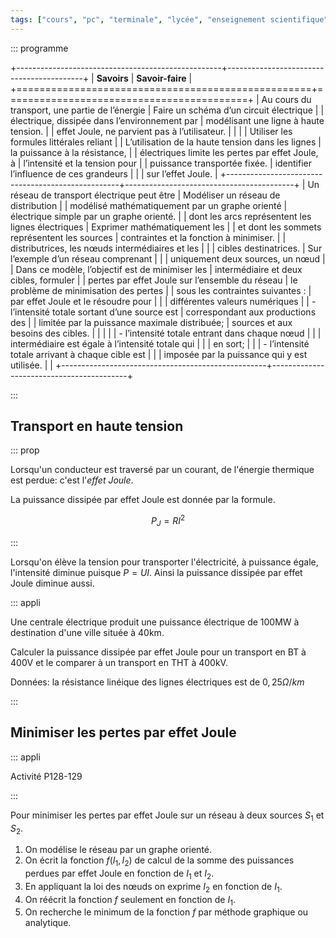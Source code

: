 ```yaml
---
tags: ["cours", "pc", "terminale", "lycée", "enseignement scientifique"]
---
```


::: programme

+---------------------------------------------------+------------------------------------------+
|                    **Savoirs**                    |             **Savoir-faire**             |
+===================================================+==========================================+
| Au cours du transport, une partie de l’énergie    | Faire un schéma d’un circuit électrique  |
| électrique, dissipée dans l’environnement par     | modélisant une ligne à haute tension.    |
| effet Joule, ne parvient pas à l’utilisateur.     |                                          |
|                                                   | Utiliser les formules littérales reliant |
| L’utilisation de la haute tension dans les lignes | la puissance à la résistance,            |
| électriques limite les pertes par effet Joule, à  | l’intensité et la tension pour           |
| puissance transportée fixée.                      | identifier l’influence de ces grandeurs  |
|                                                   | sur l’effet Joule.                       |
+---------------------------------------------------+------------------------------------------+
| Un réseau de transport électrique peut être       | Modéliser un réseau de distribution      |
| modélisé mathématiquement par un graphe orienté   | électrique simple par un graphe orienté. |
| dont les arcs représentent les lignes électriques | Exprimer mathématiquement les            |
| et dont les sommets représentent les sources      | contraintes et la fonction à minimiser.  |
| distributrices, les nœuds intermédiaires et les   |                                          |
| cibles destinatrices.                             | Sur l’exemple d’un réseau comprenant     |
|                                                   | uniquement deux sources, un nœud         |
| Dans ce modèle, l’objectif est de minimiser les   | intermédiaire et deux cibles, formuler   |
| pertes par effet Joule sur l’ensemble du réseau   | le problème de minimisation des pertes   |
| sous les contraintes suivantes :                  | par effet Joule et le résoudre pour      |
|                                                   | différentes valeurs numériques           |
| - l’intensité totale sortant d’une source est     | correspondant aux productions des        |
| limitée par la puissance maximale distribuée;     | sources et aux besoins des cibles.       |
|                                                   |                                          |
| - l’intensité totale entrant dans chaque nœud     |                                          |
| intermédiaire est égale à l’intensité totale qui  |                                          |
| en sort;                                          |                                          |
| - l’intensité totale arrivant à chaque cible est  |                                          |
| imposée par la puissance qui y est utilisée.      |                                          |
+---------------------------------------------------+------------------------------------------+

:::

<!-- `youtube: KstC2jRZJns` -->


## Transport en haute tension

::: prop

Lorsqu'un conducteur est traversé par un courant, de l'énergie thermique est perdue: c'est l'_effet Joule_.

La puissance dissipée par effet Joule est donnée par la formule.

$$
P_J = RI^2
$$

:::

Lorsqu'on élève la tension pour transporter l'électricité, à puissance égale, l'intensité diminue
puisque $P=UI$. Ainsi la puissance dissipée par effet Joule diminue aussi.

::: appli

Une centrale électrique produit une puissance électrique de 100MW à destination d'une ville située
à 40km.

Calculer la puissance dissipée par effet Joule pour un transport en BT à 400V et le comparer à
un transport en THT à 400kV.

Données: la résistance linéique des lignes électriques est de $0,25\Omega/km$

:::

## Minimiser les pertes par effet Joule

::: appli 

Activité P128-129

:::

Pour minimiser les pertes par effet Joule sur un réseau à deux sources $S_1$ et $S_2$.

1. On modélise le réseau par un graphe orienté.
2. On écrit la fonction $f(I_1, I_2)$ de calcul de la somme des puissances perdues par effet Joule
   en fonction de $I_1$ et $I_2$.
3. En appliquant la loi des nœuds on exprime $I_2$ en fonction de $I_1$.
4. On réécrit la fonction $f$ seulement en fonction de $I_1$.
5. On recherche le minimum de la fonction $f$ par méthode graphique ou analytique.

